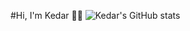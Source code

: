 <!--
**kedarabhyankar/kedarabhyankar** is a ✨ _special_ ✨ repository because its `README.md` (this file) appears on your GitHub profile.
-->
#Hi, I'm Kedar 🤟🏽
![Kedar's GitHub stats](https://github-readme-stats.vercel.app/api?username=kedarabhyankar&show_icons=true&theme=tokyonight)

